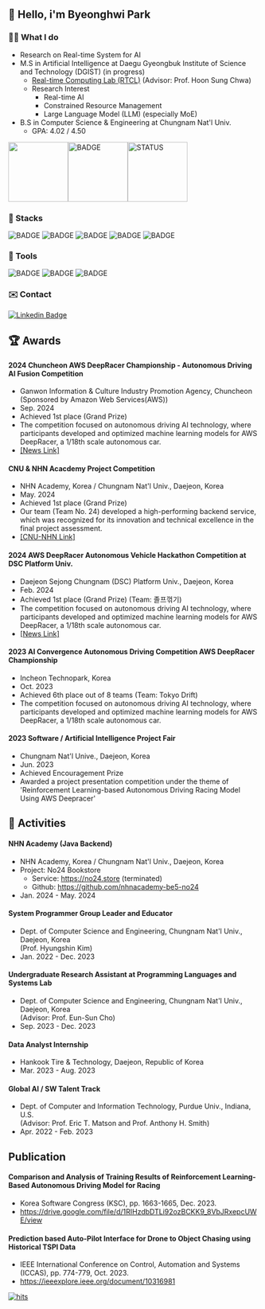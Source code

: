 ## 👋 Hello, i'm Byeonghwi Park

### 🧑‍💻 What I do
- Research on Real-time System for AI
- M.S in Artificial Intelligence at Daegu Gyeongbuk Institute of Science and Technology (DGIST) (in progress)
  - <a href="https://rtcl.dgist.ac.kr">Real-time Computing Lab (RTCL)</a> (Advisor: Prof. Hoon Sung Chwa)
  - Research Interest
    - Real-time AI
    - Constrained Resource Management
    - Large Language Model (LLM) (especially MoE)
- B.S in Computer Science & Engineering at Chungnam Nat'l Univ.
  - GPA: 4.02 / 4.50

<div style="display:flex; justify-content: between;">
      <img style="height: 120px; display: inline-block" src="https://mazassumnida.wtf/api/v2/generate_badge?boj=BHwi"> 
      <img style="height: 120px; display: inline-block" src="https://github-readme-stats.vercel.app/api/top-langs/?username=BHwi&layout=compact&theme=flag-india" alt="BADGE"/> 
      <img style="height: 120px;" src="https://github-readme-stats.vercel.app/api?username=BHwi&show_icons=true&theme=material-palenight" alt="STATUS"/>
</div>

### 📒 Stacks
<img src="https://img.shields.io/badge/Python-3776AB?style=flat-square&logo=Python&logoColor=white" alt="BADGE"/> <img src="https://img.shields.io/badge/java-007396?style=flat-square&logo=java&logoColor=white" alt="BADGE"/>
<img src="https://img.shields.io/badge/Spring-6DB33F?style=flat-square&logo=Spring&logoColor=white" alt="BADGE"/>
<img src="https://img.shields.io/badge/MySQL-4479A1?style=flat-square&logo=MySQL&logoColor=white" alt="BADGE"/>
<img src="https://img.shields.io/badge/Amazon AWS-232F3E?style=flat-square&logo=amazonaws&logoColor=white" alt="BADGE"/>
      
### 🔧 Tools 
<img src="https://img.shields.io/badge/Linux-FCC624?style=flat-square&logo=linux&logoColor=black" alt="BADGE"/> <img src="https://img.shields.io/badge/Anaconda-44A833?style=flat-square&logo=Anaconda&logoColor=white" alt="BADGE"/>
<img src="https://img.shields.io/badge/Docker-2496ED?style=flat-square&logo=Docker&logoColor=white" alt="BADGE"/>

### ✉️ Contact
 [![Linkedin Badge](https://img.shields.io/badge/-LinkedIn-blue?style=flat-square&logo=Linkedin&logoColor=white&link=https://www.linkedin.com/in/seong-yun-byeon-8183a8113/)](https://www.linkedin.com/in/byeonghwi-park-0a8787233/)

## 🏆 Awards
#### 2024 Chuncheon AWS DeepRacer Championship - Autonomous Driving AI Fusion Competition
  - Ganwon Information & Culture Industry Promotion Agency, Chuncheon (Sponsored by Amazon Web Services(AWS))
  - Sep. 2024
  - Achieved 1st place (Grand Prize)
  - The competition focused on autonomous driving AI technology, where participants developed and optimized machine learning models for AWS DeepRacer, a 1/18th scale autonomous car.
  - <a href="https://daehannews.kr/mobile/article.html?no=512138">[News Link]</a>

#### CNU & NHN Acacdemy Project Competition
  - NHN Academy, Korea / Chungnam Nat'l Univ., Daejeon, Korea
  - May. 2024
  - Achieved 1st place (Grand Prize)
  - Our team (Team No. 24) developed a high-performing backend service, which was recognized for its innovation and technical excellence in the final project assessment.
  - <a href="https://sites.google.com/g.cnu.ac.kr/nhn/%EC%A7%80%EB%82%9C%EA%B5%90%EC%9C%A1%EA%B3%BC%EC%A0%95/4%EA%B8%B0-%EA%B5%90%EC%9C%A1%EC%9A%B4%EC%98%81%EC%A2%85%EB%A3%8C">[CNU-NHN Link]</a>

#### 2024 AWS DeepRacer Autonomous Vehicle Hackathon Competition at DSC Platform Univ.
  - Daejeon Sejong Chungnam (DSC) Platform Univ., Daejeon, Korea
  - Feb. 2024
  - Achieved 1st place (Grand Prize) (Team: 졸프꺾기)
  - The competition focused on autonomous driving AI technology, where participants developed and optimized machine learning models for AWS DeepRacer, a 1/18th scale autonomous car.
  - <a href="https://www.yhtoday.co.kr/news/articleView.html?idxno=23748">[News Link]</a>

#### 2023 AI Convergence Autonomous Driving Competition AWS DeepRacer Championship
  - Incheon Technopark, Korea
  - Oct. 2023
  - Achieved 6th place out of 8 teams (Team: Tokyo Drift)
  - The competition focused on autonomous driving AI technology, where participants developed and optimized machine learning models for AWS DeepRacer, a 1/18th scale autonomous car.

#### 2023 Software / Artificial Intelligence Project Fair
  - Chungnam Nat'l Unive., Daejeon, Korea
  - Jun. 2023
  - Achieved Encouragement Prize
  - Awarded a project presentation competition under the theme of 'Reinforcement Learning-based Autonomous Driving Racing Model Using AWS Deepracer'

## 📒 Activities
#### NHN Academy (Java Backend)
  - NHN Academy, Korea / Chungnam Nat'l Univ., Daejeon, Korea
  - Project: No24 Bookstore
    - Service: https://no24.store (terminated)
    - Github: https://github.com/nhnacademy-be5-no24
  - Jan. 2024 - May. 2024

#### System Programmer Group Leader and Educator
- Dept. of Computer Science and Engineering, Chungnam Nat'l Univ., Daejeon, Korea <br>
  (Prof. Hyungshin Kim)
- Jan. 2022 - Dec. 2023

#### Undergraduate Research Assistant at Programming Languages and Systems Lab 
- Dept. of Computer Science and Engineering, Chungnam Nat'l Univ., Daejeon, Korea <br>
  (Advisor: Prof. Eun-Sun Cho)
- Sep. 2023 - Dec. 2023

#### Data Analyst Internship 
- Hankook Tire & Technology, Daejeon, Republic of Korea
- Mar. 2023 - Aug. 2023

#### Global AI / SW Talent Track 
- Dept. of Computer and Information Technology, Purdue Univ., Indiana, U.S.<br>
  (Advisor: Prof. Eric T. Matson and Prof. Anthony H. Smith)
- Apr. 2022 - Feb. 2023

## Publication
#### Comparison and Analysis of Training Results of Reinforcement Learning-Based Autonomous Driving Model for Racing
- Korea Software Congress (KSC), pp. 1663-1665, Dec. 2023.
- https://drive.google.com/file/d/1RIHzdbDTLi92ozBCKK9_8VbJRxepcUWE/view

#### Prediction based Auto-Pilot Interface for Drone to Object Chasing using Historical TSPI Data
- IEEE International Conference on Control, Automation and Systems (ICCAS), pp. 774-779, Oct. 2023.
- https://ieeexplore.ieee.org/document/10316981


[![hits](https://myhits.vercel.app/api/hit/https%3A%2F%2Fgithub.com%2Fbhwi?color=blue&label=hits&size=small)](https://myhits.vercel.app)
